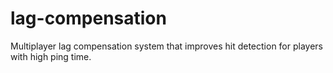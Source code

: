 # lag-compensation
Multiplayer lag compensation system that improves hit detection for players with high ping time.
